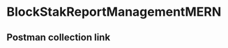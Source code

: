 # BlockStakReportManagementMERN

## Postman collection link
<div class="postman-run-button"
data-postman-action="collection/fork"
data-postman-visibility="public"
data-postman-var-1="29638242-b9993e4d-8f15-47e3-b4d3-a98344a33475"
data-postman-collection-url="entityId=29638242-b9993e4d-8f15-47e3-b4d3-a98344a33475&entityType=collection&workspaceId=492254f5-369f-4efc-831c-c8fd78dd3b85"></div>
<script type="text/javascript">
  (function (p,o,s,t,m,a,n) {
    !p[s] && (p[s] = function () { (p[t] || (p[t] = [])).push(arguments); });
    !o.getElementById(s+t) && o.getElementsByTagName("head")[0].appendChild((
      (n = o.createElement("script")),
      (n.id = s+t), (n.async = 1), (n.src = m), n
    ));
  }(window, document, "_pm", "PostmanRunObject", "https://run.pstmn.io/button.js"));
</script>